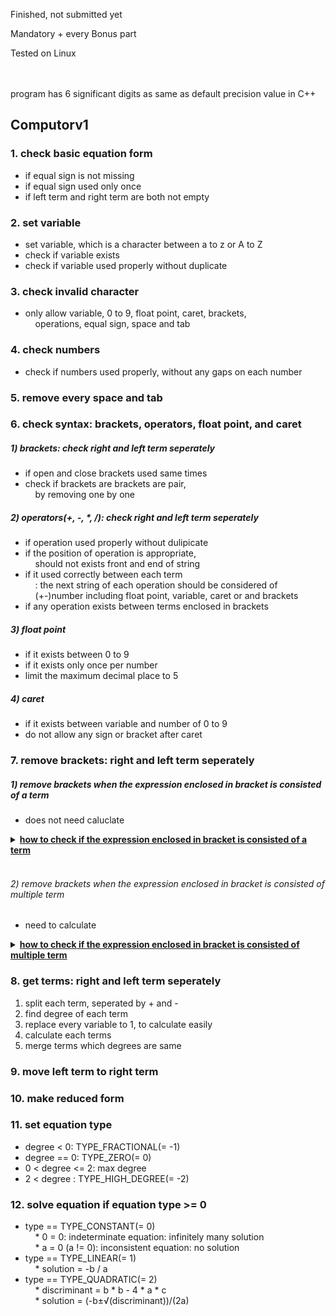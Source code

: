 Finished, not submitted yet

Mandatory + every Bonus part

Tested on Linux

<br>
<br>
program has 6 significant digits as same as default precision value in C++<br>

## Computorv1

### 1. check basic equation form

- if equal sign is not missing<br>
- if equal sign used only once<br>
- if left term and right term are both not empty<br>

### 2. set variable

- set variable, which is a character between a to z or A to Z<br>
- check if variable exists<br>
- check if variable used properly without duplicate<br>

### 3. check invalid character

- only allow variable, 0 to 9, float point, caret, brackets,<br>
&nbsp;&nbsp;&nbsp;&nbsp;operations, equal sign, space and tab<br>

### 4. check numbers

- check if numbers used properly, without any gaps on each number<br>

### 5. remove every space and tab

### 6. check syntax: brackets, operators, float point, and caret

##### 1) brackets: check right and left term seperately
- if open and close brackets used same times<br>
- check if brackets are brackets are pair,<br>
&nbsp;&nbsp;&nbsp;&nbsp;by removing one by one<br>
##### 2) operators(+, -, *, /): check right and left term seperately
- if operation used properly without dulipicate<br>
- if the position of operation is appropriate,<br>
&nbsp;&nbsp;&nbsp;&nbsp;should not exists front and end of string<br>
- if it used correctly between each term<br>
&nbsp;&nbsp;&nbsp;&nbsp;: the next string of each operation should be considered of<br>
&nbsp;&nbsp;&nbsp;&nbsp;(+-)number including float point, variable, caret or and brackets<br>
- if any operation exists between terms enclosed in brackets<br>
##### 3) float point
- if it exists between 0 to 9<br>
- if it exists only once per number<br>
- limit the maximum decimal place to 5<br>
##### 4) caret
- if it exists between variable and number of 0 to 9<br>
- do not allow any sign or bracket after caret<br>

### 7. remove brackets: right and left term seperately
##### 1) remove brackets when the expression enclosed in bracket is consisted of a term
- does not need caluclate<br>
<details>
<summary><b><ins>how to check if the expression enclosed in bracket is consisted of a term<br></ins></b></summary>
- void Parse::remove_bracket_one_term(std::string &str)<br>
<br>

1. find start and end index of open and close bracket,<br>
&nbsp;&nbsp;&nbsp;&nbsp;split string to 3 part, s[FRONT], s[BRACKET], and s[BACK]<br>

		```	
			ex. 1+2-(-3)+4 → s[FRONT] = "1+2-"
					s[BRACET] = "-3"
					s[BACK] = "+4"
		```
2. check s[BRACKET] string, using split_term()<br>
3. if size of returned std::vector<std::string> is 1 : remove brackets<br>
&nbsp;&nbsp;&nbsp;&nbsp;&nbsp;&nbsp;&nbsp;&nbsp;- check last of s[FRONT] and first of s[BRACKET] to determinate sign<br>
&nbsp;&nbsp;&nbsp;&nbsp;&nbsp;&nbsp;&nbsp;&nbsp;&nbsp;&nbsp;&nbsp;&nbsp;1) s[FRONT][s[FRONT].length() - 1] == '+'<br>
&nbsp;&nbsp;&nbsp;&nbsp;&nbsp;&nbsp;&nbsp;&nbsp;- if (s[BRACKET] == '+'): result sign is +<br>
&nbsp;&nbsp;&nbsp;&nbsp;&nbsp;&nbsp;&nbsp;&nbsp;&nbsp;&nbsp;&nbsp;&nbsp;: remove last character of s[FRONT]<br>
&nbsp;&nbsp;&nbsp;&nbsp;&nbsp;&nbsp;&nbsp;&nbsp;- else if (s[BRACKET] == '-'): result sign is -<br>
&nbsp;&nbsp;&nbsp;&nbsp;&nbsp;&nbsp;&nbsp;&nbsp;&nbsp;&nbsp;&nbsp;&nbsp;: remove last character of s[FRONT]<br>
&nbsp;&nbsp;&nbsp;&nbsp;&nbsp;&nbsp;&nbsp;&nbsp;- else: result sign is is +, do not remove anything<br>
&nbsp;&nbsp;&nbsp;&nbsp;&nbsp;&nbsp;&nbsp;&nbsp;&nbsp;&nbsp;&nbsp;&nbsp;2) s[FRONT][s[FRONT].length() - 1] == '-'<br>
&nbsp;&nbsp;&nbsp;&nbsp;&nbsp;&nbsp;&nbsp;&nbsp;- if (s[BRACKET] == '+'): result sign is is -<br>
&nbsp;&nbsp;&nbsp;&nbsp;&nbsp;&nbsp;&nbsp;&nbsp;&nbsp;&nbsp;&nbsp;&nbsp;: remove first charactor of s[BRACKET]<br>
&nbsp;&nbsp;&nbsp;&nbsp;&nbsp;&nbsp;&nbsp;&nbsp;- else if (s[BRACKET] == '-'): result sign is +<br>
&nbsp;&nbsp;&nbsp;&nbsp;&nbsp;&nbsp;&nbsp;&nbsp;&nbsp;&nbsp;&nbsp;&nbsp;: remove first charactor of s[BRACKET],<br>
&nbsp;&nbsp;&nbsp;&nbsp;&nbsp;&nbsp;&nbsp;&nbsp;&nbsp;&nbsp;&nbsp;&nbsp;remove last vcharactor of s[FRONT],<br>
&nbsp;&nbsp;&nbsp;&nbsp;&nbsp;&nbsp;&nbsp;&nbsp;&nbsp;&nbsp;&nbsp;&nbsp;s[FRONT] += '+'<br>
&nbsp;&nbsp;&nbsp;&nbsp;&nbsp;&nbsp;&nbsp;&nbsp;- else: result sign is -, do not remove anything<br>
4. else: find next bracket and repeat<br>
<br>
</details>
<br>

###### 2) remove brackets when the expression enclosed in bracket is consisted of multiple term
- need to calculate<br>
<details>
<summary><b><ins>how to check if the expression enclosed in bracket is consisted of multiple term<br></ins></b></summary>
- void Parse::remove_bracket_multiple_term(std::string &str)<br>

1. find start and end index of open and close bracket,<br>
&nbsp;&nbsp;&nbsp;&nbsp;split string to 3 part, s[FRONT], s[BRACKET], and s[BACK]<br>

```	
	ex1. 1+2*3*(4-x)*(5+x)*6 → s[FRONT] = "1+2*3*("
				s[BRACET] = "4-x"
				s[BACK] = "*(5+x)*6"
	ex2. 1-(2+x)*3 → s[FRONT] = "1-("
			s[BRACET] = "2+x"
			s[BACK] = "*3"
```
2. find term and degree of s[BRACKET] string, using get_term()<br>
&nbsp;&nbsp;&nbsp;&nbsp;: each term and degree is saved on<br>
&nbsp;&nbsp;&nbsp;&nbsp;std::pair<std::vector<std::string>, std::vector<float>><br>

```
	s[BRACKET] = "4-x"
		→ term: pair<std::vector<std::string>, std::vector<float>>.first
			: {"4", "-1"}
		→ degree: pair<std::vector<std::string>, std::vector<float>>.second
			: {0, 1}
```
3. check * and / operation from s[FRONT],<br>
&nbsp;&nbsp;&nbsp;&nbsp;update s[FRONT], std::pair<std::vector<std::string>, std::vector<float>><br>
&nbsp;&nbsp;&nbsp;&nbsp;&nbsp;&nbsp;&nbsp;&nbsp;- if s[FRONT] ends with "+(" or "-("<br>
&nbsp;&nbsp;&nbsp;&nbsp;&nbsp;&nbsp;&nbsp;&nbsp;&nbsp;&nbsp;&nbsp;&nbsp;: remove last character of s[FRONT],<br>
&nbsp;&nbsp;&nbsp;&nbsp;&nbsp;&nbsp;&nbsp;&nbsp;&nbsp;&nbsp;&nbsp;&nbsp;s[FRONT] *= "1*"<br>

	```
		ex2. s[FRONT] = "1-("
			→ s[FRONT] = "1-1*"
	```

                        - else: remove last character of s[FRONT]<br>

	```
		ex1. s[FRONT] = "1+2*3("
			→ s[FRONT] = "1+2*3"
	```

                        - find * or / from s[FRONT]<br>
                                    * make tmp for coefficient of '*' or '/'<br>
                                    * make std::pair<std::vector<std::string>, std::vector<float>><br>
                                            for tmp's term and degree<br>
                                    * find tmp's term and degree using get_term()<br>
                                    * if s[FRONT][s[FRONT].length() -1] is '*'<br>
                                                ⋅ update original term[i] to original term[i] * tmp term[j]<br>
                                                ⋅ update original degree[i] to original degree[i] + tmp degree[j]<br>
                                    * if s[FRONT][s[FRONT].length() -1] is '/'<br>
                                                ⋅ check each original degree is 0,<br>
                                                        because this program does not support calculating<br>
                                                        expressions with variables in the denominator.<br>
                                                ⋅ make nb to store every term's coefficient<br>
                                                ⋅ if nb is not 0, replace original term and degree<br>
                                                        to tmp term and degree<br>
                                                ⋅ update original term[i] to original term[i] / nb<br>
                                    * remove tmp from s[FRONT]<br>
                                    * repeat until s[FRONT][s[FRONT].length() - 1] is not '*' nor '/'<br>

4. check * and / operation from s[BACK],<br>
&nbsp;&nbsp;&nbsp;&nbsp;update s[BACK], std::pair<std::vector<std::string>, std::vector<float>><br>
&nbsp;&nbsp;&nbsp;&nbsp;&nbsp;&nbsp;&nbsp;&nbsp;- if s[BACK] starts with "*(" or "/("<br>
&nbsp;&nbsp;&nbsp;&nbsp;&nbsp;&nbsp;&nbsp;&nbsp;&nbsp;&nbsp;&nbsp;&nbsp;* make tmp for string enclosed in brackets, in front of s[BACK]<br>
&nbsp;&nbsp;&nbsp;&nbsp;&nbsp;&nbsp;&nbsp;&nbsp;&nbsp;&nbsp;&nbsp;&nbsp;* make std::pair<std::vector<std::string>, std::vector<float>><br>
&nbsp;&nbsp;&nbsp;&nbsp;&nbsp;&nbsp;&nbsp;&nbsp;&nbsp;&nbsp;&nbsp;&nbsp;&nbsp;&nbsp;&nbsp;&nbsp;for tmp's term and degree<br>
&nbsp;&nbsp;&nbsp;&nbsp;&nbsp;&nbsp;&nbsp;&nbsp;&nbsp;&nbsp;&nbsp;&nbsp;* find tmp's term and degree using get_term()<br>
&nbsp;&nbsp;&nbsp;&nbsp;&nbsp;&nbsp;&nbsp;&nbsp;&nbsp;&nbsp;&nbsp;&nbsp;* if s[BACK][0] is '*'<br>
&nbsp;&nbsp;&nbsp;&nbsp;&nbsp;&nbsp;&nbsp;&nbsp;&nbsp;&nbsp;&nbsp;&nbsp;&nbsp;&nbsp;&nbsp;&nbsp;⋅ update original term[i] to original term[i] * tmp term[j]<br>
&nbsp;&nbsp;&nbsp;&nbsp;&nbsp;&nbsp;&nbsp;&nbsp;&nbsp;&nbsp;&nbsp;&nbsp;&nbsp;&nbsp;&nbsp;&nbsp;⋅ update original degree[i] to original degree[i] + tmp degree[j]<br>
&nbsp;&nbsp;&nbsp;&nbsp;&nbsp;&nbsp;&nbsp;&nbsp;&nbsp;&nbsp;&nbsp;&nbsp;* if s[BACK][0] is '/'<br>
&nbsp;&nbsp;&nbsp;&nbsp;&nbsp;&nbsp;&nbsp;&nbsp;&nbsp;&nbsp;&nbsp;&nbsp;&nbsp;&nbsp;&nbsp;&nbsp;⋅ check each tmp degree is 0,<br>
&nbsp;&nbsp;&nbsp;&nbsp;&nbsp;&nbsp;&nbsp;&nbsp;&nbsp;&nbsp;&nbsp;&nbsp;&nbsp;&nbsp;&nbsp;&nbsp;&nbsp;&nbsp;&nbsp;&nbsp;because this program does not support calculating<br>
&nbsp;&nbsp;&nbsp;&nbsp;&nbsp;&nbsp;&nbsp;&nbsp;&nbsp;&nbsp;&nbsp;&nbsp;&nbsp;&nbsp;&nbsp;&nbsp;&nbsp;&nbsp;&nbsp;&nbsp;expressions with variables in the denominator.<br>
&nbsp;&nbsp;&nbsp;&nbsp;&nbsp;&nbsp;&nbsp;&nbsp;&nbsp;&nbsp;&nbsp;&nbsp;&nbsp;&nbsp;&nbsp;&nbsp;⋅ when i > 0, do tmp term[0] = tmp term[0] * tmp term[i]<br>
&nbsp;&nbsp;&nbsp;&nbsp;&nbsp;&nbsp;&nbsp;&nbsp;&nbsp;&nbsp;&nbsp;&nbsp;&nbsp;&nbsp;&nbsp;&nbsp;&nbsp;&nbsp;&nbsp;&nbsp;to  store every term's coefficient<br>
&nbsp;&nbsp;&nbsp;&nbsp;&nbsp;&nbsp;&nbsp;&nbsp;&nbsp;&nbsp;&nbsp;&nbsp;&nbsp;&nbsp;&nbsp;&nbsp;⋅ update original term[i] to original term[i] / tmp term[0]<br>
&nbsp;&nbsp;&nbsp;&nbsp;&nbsp;&nbsp;&nbsp;&nbsp;&nbsp;&nbsp;&nbsp;&nbsp;* remove tmp from s[BACK]<br>
&nbsp;&nbsp;&nbsp;&nbsp;&nbsp;&nbsp;&nbsp;&nbsp;&nbsp;&nbsp;&nbsp;&nbsp;* repeat until s[BACK][0] is not '*' nor '/'<br>
&nbsp;&nbsp;&nbsp;&nbsp;&nbsp;&nbsp;&nbsp;&nbsp;- if s[BACK] is '*' or '/'<br>
&nbsp;&nbsp;&nbsp;&nbsp;&nbsp;&nbsp;&nbsp;&nbsp;&nbsp;&nbsp;&nbsp;&nbsp;: do same step as above, but tmp is coefficient of '*' or '/'<br>
5. make new s[BRACKET] string using updated term and degree<br>
6. change entire string to updated s[FRONT], s[BRACKET], s[BACK]<br>
7. repeat until str.find(")") == std::string::npos <br>
<br>
</details>

### 8. get terms: right and left term seperately

1) split each term, seperated by + and -<br>
2) find degree of each term<br>
3) replace every variable to 1, to calculate easily<br>
4) calculate each terms<br>
5) merge terms which degrees are same<br>

### 9. move left term to right term

### 10. make reduced form

### 11. set equation type

- degree < 0: TYPE_FRACTIONAL(= -1)<br>
- degree == 0: TYPE_ZERO(= 0)<br>
- 0 < degree <= 2: max degree<br>
- 2 < degree : TYPE_HIGH_DEGREE(= -2)<br>

### 12. solve equation if equation type >= 0
- type == TYPE_CONSTANT(= 0)<br>
&nbsp;&nbsp;&nbsp;&nbsp;* 0 = 0: indeterminate equation: infinitely many solution<br>
&nbsp;&nbsp;&nbsp;&nbsp;* a = 0 (a != 0): inconsistent equation: no solution<br>
- type == TYPE_LINEAR(= 1)<br>
&nbsp;&nbsp;&nbsp;&nbsp;* solution = -b / a<br>
- type == TYPE_QUADRATIC(= 2)<br>
&nbsp;&nbsp;&nbsp;&nbsp;* discriminant = b * b - 4 * a * c<br>
&nbsp;&nbsp;&nbsp;&nbsp;* solution = (-b±√(discriminant))/(2a)<br>
<br>